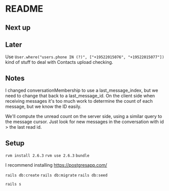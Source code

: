 # README

## Next up

## Later

Use `User.where("users.phone IN (?)", ["+19522015076", "+19522015077"])` kind of stuff to deal with Contacts upload checking.

## Notes

I changed conversationMembership to use a last_message_index, but we need to change that back to a last_message_id. On the client side when receiving messages it's too much work to determine the count of each message, but we know the ID easily.

We'll compute the unread count on the server side, using a similar query to the message cursor. Just look for new messages in the conversation with id > the last read id.

## Setup

`rvm install 2.6.3`
`rvm use 2.6.3`
`bundle`

I recommend installing https://postgresapp.com/

`rails db:create`
`rails db:migrate`
`rails db:seed`

`rails s`